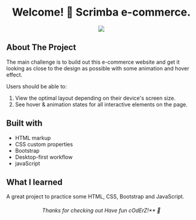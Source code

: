 <h1 align="center">
 Welcome! 👋 Scrimba e-commerce.
</h1>

<p align="center">
 <img src="./design/desktop-preview.jpg"/>
</p>

## About The Project
The main challenge is to build out this e-commerce website and get it looking as close to the design as possible with some animation and hover effect.

Users should be able to:

1. View the optimal layout depending on their device's screen size.
2. See hover & animation states for all interactive elements on the page.

## Built with
 * HTML markup
 * CSS custom properties
 * Bootstrap
 * Desktop-first workflow
 * javaScript

 
## What I learned
A great project to practice some HTML, CSS, Bootstrap and JavaScript.

<h6 align="center">
 Thanks for checking out Have fun cOdErZ!** 🚀
</h6>
